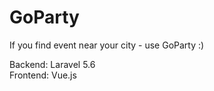 # GoParty

If you find event near your city - use GoParty :)

Backend: Laravel 5.6 <br/>
Frontend: Vue.js
